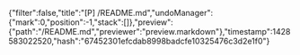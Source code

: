 {"filter":false,"title":"[P] /README.md","undoManager":{"mark":0,"position":-1,"stack":[]},"preview":{"path":"/README.md","previewer":"preview.markdown"},"timestamp":1428583022520,"hash":"67452301efcdab8998badcfe10325476c3d2e1f0"}